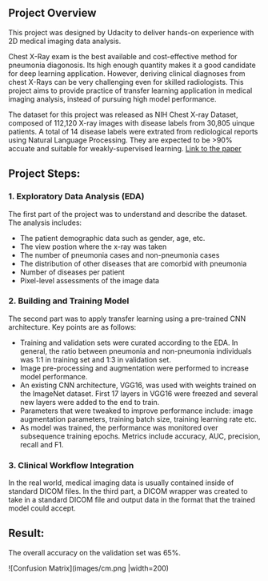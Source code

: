 ## Project Overview

This project was designed by Udacity to deliver hands-on experience with 2D medical imaging data analysis.

Chest X-Ray exam is the best available and cost-effective method for pneumonia diagonosis. Its high enough quantity makes it a good candidate for deep learning application. However, deriving clinical diagnoses from chest X-Rays can be very challenging even for skilled radiologists. This project aims to provide practice of transfer learning application in medical imaging analysis, instead of pursuing high model performance. 

The dataset for this project was released as NIH Chest X-ray Dataset, composed of 112,120 X-ray images with disease labels from 30,805 uinque patients. A total of 14 disease labels were extrated from rediological reports using Natural Language Processing. They are expected to be >90% accuate and suitable for weakly-supervised learning. [Link to the paper]([https://www.nih.gov/news-events/news-releases/nih-clinical-center-provides-one-largest-publicly-available-chest-x-ray-datasets-scientific-community](https://www.nih.gov/news-events/news-releases/nih-clinical-center-provides-one-largest-publicly-available-chest-x-ray-datasets-scientific-community))

## Project Steps:

### 1. Exploratory Data Analysis (EDA)

The first part of the project was to understand and describe the dataset. The analysis includes:

- The patient demographic data such as gender, age, etc.
- The view postion where the x-ray was taken
- The number of pneumonia cases and non-pneumonia cases
- The distribution of other diseases that are comorbid with pneumonia
- Number of diseases per patient
- Pixel-level assessments of the image data

### 2. Building and Training Model

The second part was to apply transfer learning using a pre-trained CNN architecture. Key points are as follows:

- Training and validation sets were curated according to the EDA. In general, the ratio between pneumonia and non-pneumonia individuals was 1:1 in training set and 1:3 in validation set.
- Image pre-processing and augmentation were performed to increase model performance.
- An existing CNN architecture, VGG16, was used with weights trained on the ImageNet dataset. First 17 layers in VGG16 were freezed and several new layers were added to the end to train.
- Parameters that were tweaked to improve performance include: image augmentation parameters, training batch size, training learning rate etc.
- As model was trained, the performance was monitored over subsequence training epochs. Metrics include accuracy, AUC, precision, recall and F1.

### 3. Clinical Workflow Integration

In the real world, medical imaging data is usually contained inside of standard DICOM files. In the third part, a DICOM wrapper was created to take in a standard DICOM file and output data in the format that the trained model could accept. 

## Result:

The overall accuracy on the validation set was 65%.

![Confusion Matrix](images/cm.png |width=200)
